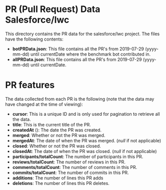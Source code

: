 # PR (Pull Request) Data Salesforce/lwc

This directory contains the PR data for the salesforce/lwc project. The files have the following contents:

- **botPRData.json**: This file contains all the PR's from 2019-07-29 (yyyy-mm-dd) until currentDate where the benchmark bot contributed in.
- **allPRData.json**: This file contains all the PR's from 2019-07-29 (yyyy-mm-dd) until currentDate.

# PR features

The data collected from each PR is the following (note that the data may have changed at the time of viewing):
- **cursor**: This is a unique ID and is only used for pagination to retrieve all the data.
- **title**: This is the current title of the PR.
- **createdAt** (): The date the PR was created.
- **merged**: Whether or not the PR was merged.
- **mergedAt**: The date of when the PR was merged. (_null_ if not applicable)
- **closed**: Whether or not the PR was closed.
- **closedAt**: The date of when the PR was closed. (_null_ if not applicable)
- **participants/totalCount**: The number of participants in this PR.
- **reviews/totalCount**: The number of reviews in this PR.
- **comments/totalCount**: The number of comments in this PR.
- **commits/totalCount**: The number of commits in this PR.
- **additions**: The number of lines this PR adds
- **deletions**: The number of lines this PR deletes. 


